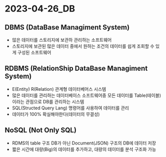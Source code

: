 # 2023-04-26_DB

## DBMS (DataBase Managiment System)
- 많은 데이터를 스토리지에 보관하 관리하는 소프트웨어
- 스토리지에 보관된 많은 데이터 중에서 원하는 조건의 데이터를 쉽게 조회할 수 있게 구성된 소프트웨어

## RDBMS (RelationShip DataBase Managiment System)
- E(Entity) R(Relation) 관계형 데이터베어스 시스템
- 많은 데이터를 관리하는 데이터베이스 소프트웨어중 모든 데이터를 Table(테이블) 이라는 관점으로 DB를 관리하는 시스템
- SQL(Structed Query Lang) 명령어를 사용하여 데이터를 관리
- 데이터가 100% 확실해야한다(데이터의 무결성)

## NoSQL (Not Only SQL)
- RDMS의 table 구조 DB가 아닌 Document(JSON) 구조의 DB에 데이터 저장
- 짧은 시간에 대량(Big)의 데이터를 추가하고, 대량의 데이터를 분석 구조화 가능